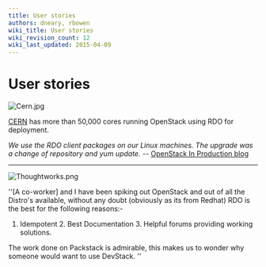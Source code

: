 ```yaml
---
title: User stories
authors: dneary, rbowen
wiki_title: User stories
wiki_revision_count: 12
wiki_last_updated: 2015-04-09
---
```


# User stories

![](Cern.jpg "Cern.jpg")

[CERN](http://openstack-in-production.blogspot.com/) has more than 50,000 cores running OpenStack using RDO for deployment.

*We use the RDO client packages on our Linux machines. The upgrade was a change of repository and yum update.* -- [OpenStack In Production blog](http://openstack-in-production.blogspot.com/)

------------------------------------------------------------------------

![](Thoughtworks.png "Thoughtworks.png")

''[A co-worker] and I have been spiking out OpenStack and out of all the Distro's available, without any doubt (obviously as its from Redhat) RDO is the best for the following reasons:-

1. Idempotent 2. Best Documentation 3. Helpful forums providing working solutions.

The work done on Packstack is admirable, this makes us to wonder why someone would want to use DevStack. ''
